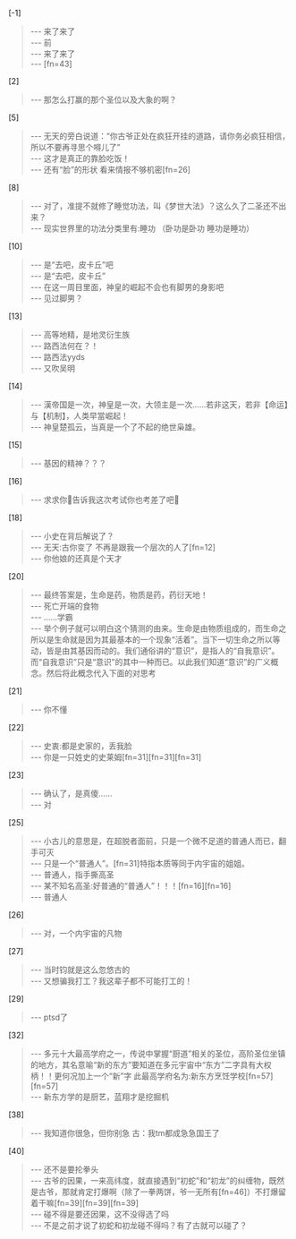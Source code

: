 
[-1] 
>--- 来了来了<br>
>--- 前<br>
>--- 来了来了<br>
>--- [fn=43]<br>

[2] 
>--- 那怎么打赢的那个圣位以及大象的啊？<br>

[5] 
>--- 无天的旁白说道：“你古爷正处在疯狂开挂的道路，请你务必疯狂相信，所以不要再寻思个嘚儿了”<br>
>--- 这才是真正的靠脸吃饭！<br>
>--- 还有“脸”的形状   看来情报不够机密[fn=26]<br>

[8] 
>--- 对了，准提不就修了睡觉功法，叫《梦世大法》？这么久了二圣还不出来？<br>
>--- 现实世界里的功法分类里有:睡功   （卧功是卧功  睡功是睡功）<br>

[10] 
>--- 是“去吧，皮卡丘”吧<br>
>--- 是“去吧，皮卡丘”<br>
>--- 在这一周目里面，神皇的崛起不会也有脚男的身影吧<br>
>--- 见过脚男？<br>

[13] 
>--- 高等地精，是地灵衍生族<br>
>--- 路西法何在？！<br>
>--- 路西法yyds<br>
>--- 又吹吴明<br>

[14] 
>--- 漢帝国是一次，神皇是一次，大领主是一次……若非这天，若非【命运】与【机制】，人类早當崛起！<br>
>--- 神皇楚孤云，当真是一个了不起的绝世枭雄。<br>

[15] 
>--- 基因的精神？？？<br>

[16] 
>--- 求求你🥺告诉我这次考试你也考差了吧🥺<br>

[18] 
>--- 小史在背后解说了？<br>
>--- 无天:古你变了  不再是跟我一个层次的人了[fn=12]<br>
>--- 你他娘的还真是个天才<br>

[20] 
>--- 最终答案是，生命是药，物质是药，药衍天地！<br>
>--- 死亡开端的食物<br>
>--- ……学霸<br>
>--- 举个例子就可以明白这个猜测的由来。生命是由物质组成的，而生命之所以是生命就是因为其最基本的一个现象“活着”。当下一切生命之所以等动，皆是由其基因而动的。我们通俗讲的“意识”，是指人的“自我意识”。 而“自我意识”只是“意识”的其中一种而已。以此我们知道“意识”的广义概念。然后将此概念代入下面的对思考<br>

[21] 
>--- 你不懂<br>

[22] 
>--- 史衷:都是史家的，丢我脸<br>
>--- 你是一只姓史的史莱姆[fn=31][fn=31][fn=31]<br>

[23] 
>--- 确认了，是真傻……<br>
>--- 对<br>

[25] 
>--- 小古儿的意思是，在超脱者面前，只是一个微不足道的普通人而已，翻手可灭<br>
>--- 只是一个“普通人”。[fn=31]特指本质等同于内宇宙的姐姐。<br>
>--- 普通人，指手撕高圣<br>
>--- 某不知名高圣:好普通的“普通人”！！！[fn=16][fn=16]<br>
>--- 普通人<br>

[26] 
>--- 对，一个内宇宙的凡物<br>

[27] 
>--- 当时钧就是这么忽悠古的<br>
>--- 又想骗我打工？我这辈子都不可能打工的！<br>

[29] 
>--- ptsd了<br>

[32] 
>--- 多元十大最高学府之一，传说中掌握“厨道”相关的圣位，高阶圣位坐镇的地方，其名意喻“新的东方”要知道在多元宇宙中“东方”二字具有大权柄！！更何况加上一个“新”字     此最高学府名为:新东方烹饪学校[fn=57][fn=57]<br>
>--- 新东方学的是厨艺，蓝翔才是挖掘机<br>

[38] 
>--- 我知道你很急，但你别急
古：我tm都成急急国王了<br>

[40] 
>--- 还不是要抡拳头<br>
>--- 古爷的因果，一来高纬度，就直接遇到“初蛇”和“初龙”的纠缠物，既然是古爷，那就肯定打爆啊（除了一拳两饼，爷一无所有[fn=46]）不打爆留着干嘛[fn=39][fn=39][fn=39]<br>
>--- 碰不得是要还因果，这不没得选了吗<br>
>--- 不是之前才说了初蛇和初龙碰不得吗？有了古就可以碰了？<br>
